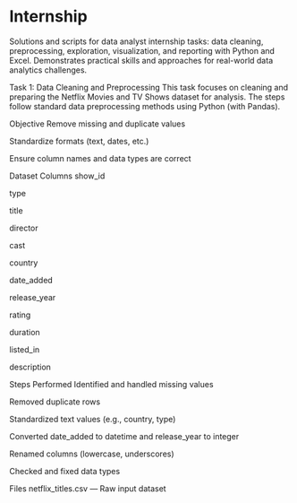 # Internship
Solutions and scripts for data analyst internship tasks: data cleaning, preprocessing, exploration, visualization, and reporting with Python and Excel. Demonstrates practical skills and approaches for real-world data analytics challenges.

Task 1: Data Cleaning and Preprocessing
This task focuses on cleaning and preparing the Netflix Movies and TV Shows dataset for analysis. The steps follow standard data preprocessing methods using Python (with Pandas).

Objective
Remove missing and duplicate values

Standardize formats (text, dates, etc.)

Ensure column names and data types are correct

Dataset Columns
show_id

type

title

director

cast

country

date_added

release_year

rating

duration

listed_in

description

Steps Performed
Identified and handled missing values

Removed duplicate rows

Standardized text values (e.g., country, type)

Converted date_added to datetime and release_year to integer

Renamed columns (lowercase, underscores)

Checked and fixed data types

Files
netflix_titles.csv — Raw input dataset
